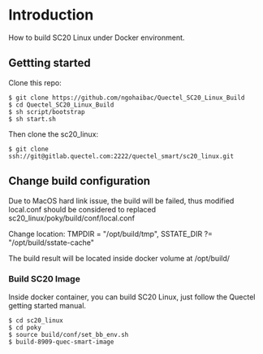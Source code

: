 # Introduction

How to build SC20 Linux under Docker environment.

## Gettting started

Clone this repo:

```
$ git clone https://github.com/ngohaibac/Quectel_SC20_Linux_Build
$ cd Quectel_SC20_Linux_Build
$ sh script/bootstrap
$ sh start.sh 
```
Then clone the sc20_linux:

```
$ git clone ssh://git@gitlab.quectel.com:2222/quectel_smart/sc20_linux.git
```
## Change build configuration

Due to MacOS hard link issue, the build will be failed, thus modified local.conf should be considered to replaced sc20_linux/poky/build/conf/local.conf

Change location: TMPDIR = "/opt/build/tmp", SSTATE_DIR ?= "/opt/build/sstate-cache"

The build result will be located inside docker volume at /opt/build/ 

### Build SC20 Image

Inside docker container, you can build SC20 Linux, just follow the Quectel getting started manual.

```
$ cd sc20_linux
$ cd poky
$ source build/conf/set_bb_env.sh
$ build-8909-quec-smart-image
```